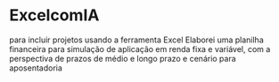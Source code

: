 # ExcelcomIA
para incluir projetos usando a ferramenta Excel
Elaborei uma planilha financeira para simulação de aplicação em renda fixa e variável, com a perspectiva de prazos de médio e longo prazo e cenário para aposentadoria
